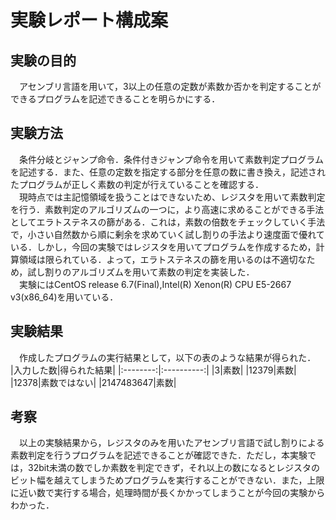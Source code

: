 # 実験レポート構成案  

## 実験の目的
　アセンブリ言語を用いて，3以上の任意の定数が素数か否かを判定することができるプログラムを記述できることを明らかにする．  

## 実験方法
　条件分岐とジャンプ命令．条件付きジャンプ命令を用いて素数判定プログラムを記述する．また、任意の定数を指定する部分を任意の数に書き換え，記述されたプログラムが正しく素数の判定が行えていることを確認する．  
　現時点では主記憶領域を扱うことはできないため、レジスタを用いて素数判定を行う．素数判定のアルゴリズムの一つに，より高速に求めることができる手法としてエラトステネスの篩がある．これは，素数の倍数をチェックしていく手法で，小さい自然数から順に剰余を求めていく試し割りの手法より速度面で優れている．しかし，今回の実験ではレジスタを用いてプログラムを作成するため，計算領域は限られている．よって，エラトステネスの篩を用いるのは不適切なため，試し割りのアルゴリズムを用いて素数の判定を実装した．  
　実験にはCentOS release 6.7(Final),Intel(R) Xenon(R) CPU E5-2667 v3(x86_64)を用いている．  

## 実験結果  
　作成したプログラムの実行結果として，以下の表のような結果が得られた．  
|入力した数|得られた結果|
|:--------:|:----------:|
|3|素数|
|12379|素数|
|12378|素数ではない|
|2147483647|素数|

## 考察
　以上の実験結果から，レジスタのみを用いたアセンブリ言語で試し割りによる素数判定を行うプログラムを記述できることが確認できた．ただし，本実験では，32bit未満の数でしか素数を判定できず，それ以上の数になるとレジスタのビット幅を越えてしまうためプログラムを実行することができない．また，上限に近い数で実行する場合，処理時間が長くかかってしまうことが今回の実験からわかった．
